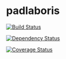 # padlaboris

[![Build Status](https://travis-ci.org/DmitryLych/padlaboris.svg?branch=iss8)](https://travis-ci.org/DmitryLych/padlaboris)

[![Dependency Status](https://www.versioneye.com/user/projects/59ff30c62de28c58f8c7a0c3/badge.svg?style=flat-square)](https://www.versioneye.com/user/projects/59ff30c62de28c58f8c7a0c3)

[![Coverage Status](https://coveralls.io/repos/github/DmitryLych/padlaboris/badge.svg?branch=iss8)](https://coveralls.io/github/DmitryLych/padlaboris?branch=iss8)